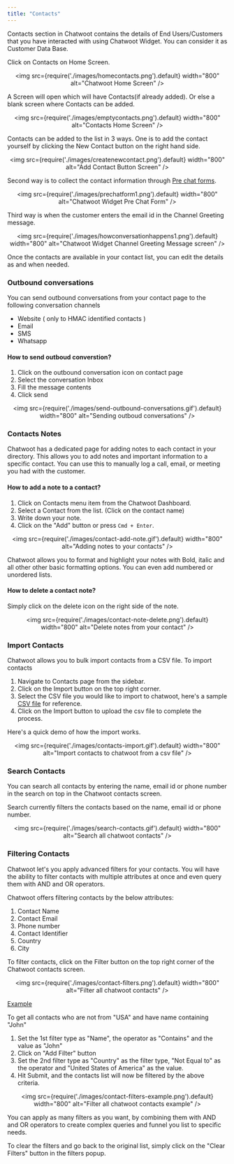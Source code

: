 ```yaml
---
title: "Contacts"
---
```


Contacts section in Chatwoot contains the details of End Users/Customers that you have interacted with using Chatwoot Widget. 
You can consider it as Customer Data Base. 

Click on Contacts on Home Screen.

<div align="center">

<img src={require('./images/homecontacts.png').default} width="800" alt="Chatwoot Home Screen" />

</div>

A Screen will open which will have Contacts(if already added). Or else a blank screen where Contacts can be added.

<div align="center">

<img src={require('./images/emptycontacts.png').default} width="800" alt="Contacts Home Screen" />

</div>

Contacts can be added to the list in 3 ways. One is to add the contact yourself by clicking the New Contact button on the right hand side.

<div align="center">

<img src={require('./images/createnewcontact.png').default} width="800" alt="Add Contact Button Screen" />

</div>

Second way is to collect the contact information through [Pre chat forms](add-inbox-settings.md#pre-chat-form). 

<div align="center">

<img src={require('./images/prechatform1.png').default} width="800" alt="Chatwoot Widget Pre Chat Form" />

</div>

Third way is when the customer enters the email id in the Channel Greeting message. 

<div align="center">

<img src={require('./images/howconversationhappens1.png').default} width="800" alt="Chatwoot Widget Channel Greeting Message screen" />

</div>

Once the contacts are available in your contact list, you can edit the details as and when needed.

### Outbound conversations

You can send outbound conversations from your contact page to the following conversation channels

- Website ( only to HMAC identified contacts )
- Email
- SMS
- Whatsapp

#### How to send outboud converstion?

1. Click on the outbound conversation icon on contact page
2. Select the conversation Inbox
3. Fill the message contents 
4. Click send

<div align="center">

<img src={require('./images/send-outbound-conversations.gif').default} width="800" alt="Sending outboud conversations" />

</div>


### Contacts Notes

Chatwoot has a dedicated page for adding notes to each contact in your directory. This allows you to add notes and important information to a specific contact. You can use this to manually log a call, email, or meeting you had with the customer.

#### How to add a note to a contact?

1. Click on Contacts menu item from the Chatwoot Dashboard.
2. Select a Contact from the list. (Click on the contact name)
3. Write down your note.
4. Click on the "Add" button or press `Cmd + Enter`.

<div align="center">

<img src={require('./images/contact-add-note.gif').default} width="800" alt="Adding notes to your contacts" />

</div>

Chatwoot allows you to format and highlight your notes with Bold, italic and all other other basic formatting options. You can even add numbered or unordered lists.

#### How to delete a contact note?

Simply click on the delete icon on the right side of the note.

<div align="center">

<img src={require('./images/contact-note-delete.png').default} width="800" alt="Delete notes from your contact" />

</div>

### Import Contacts

Chatwoot allows you to bulk import contacts from a CSV file. To import contacts

1. Navigate to Contacts page from the sidebar.
2. Click on the Import button on the top right corner.
3. Select the CSV file you would like to import to chatwoot, here's a sample [CSV file](https://staging.chatwoot.com/downloads/import-contacts-sample.csv) for reference.
4. Click on the Import button to upload the csv file to complete the process.

Here's a quick demo of how the import works.

<div align="center">

<img src={require('./images/contacts-import.gif').default} width="800" alt="Import contacts to chatwoot from a csv file" />

</div>

### Search Contacts

You can search all contacts by entering the name, email id or phone number in the search on top in the Chatwoot contacts screen.

Search currently filters the contacts based on the name, email id or phone number. 

<div align="center">

<img src={require('./images/search-contacts.gif').default} width="800" alt="Search all chatwoot contacts" />

</div>

### Filtering Contacts

Chatwoot let's you apply advanced filters for your contacts. You will have the ability to filter contacts with multiple attributes at once and even query them with AND and OR operators.

Chatwoot offers filtering contacts by the below attributes:

1. Contact Name
2. Contact Email
3. Phone number
4. Contact Identifier
5. Country
6. City

To filter contacts, click on the Filter button on the top right corner of the Chatwoot contacts screen.

<div align="center">

<img src={require('./images/contact-filters.png').default} width="800" alt="Filter all chatwoot contacts" />

</div>


<u>Example</u>

To get all contacts who are not from "USA" and have name containing "John"

1. Set the 1st filter type as "Name", the operator as "Contains" and the value as "John"
2. Click on "Add Filter" button
2. Set the 2nd filter type as "Country" as the filter type, "Not Equal to" as the operator and "United States of America" as the value.
3. Hit Submit, and the contacts list will now be filtered by the above criteria.

<div align="center">

<img src={require('./images/contact-filters-example.png').default} width="800" alt="Filter all chatwoot contacts example" />

</div>

You can apply as many filters as you want, by combining them with AND and OR operators to create complex queries and funnel you list to specific needs.

To clear the filters and go back to the original list, simply click on the "Clear Filters" button in the filters popup.
